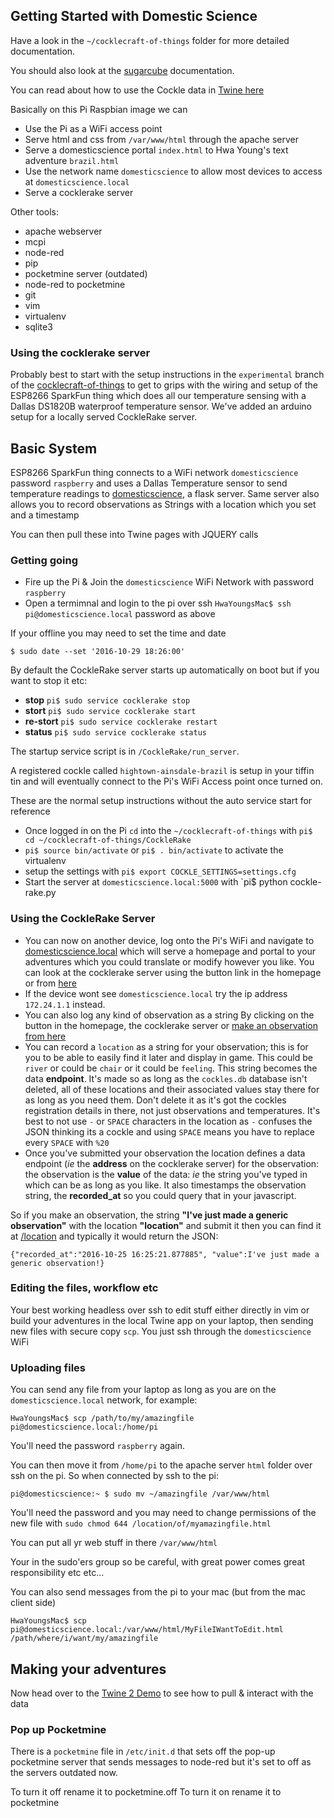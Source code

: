 ## Getting Started with Domestic Science 

Have a look in the `~/cocklecraft-of-things` folder for more detailed  documentation.

You should also look at the [sugarcube](http://www.motoslave.net/sugarcube/) documentation.

You can read about how to use the Cockle data in [Twine here](/TwineDemo.html)

Basically on this Pi Raspbian image we can

 * Use the Pi as a WiFi access point
 * Serve html and css from `/var/www/html` through the apache server
  * Serve a domesticscience portal `index.html` to Hwa Young's text adventure `brazil.html`
 * Use the network name `domesticscience` to allow most devices to access at `domesticscience.local`
 * Serve a cocklerake server

Other tools:

 * apache webserver
 * mcpi
 * node-red
 * pip
 * pocketmine server (outdated)
 * node-red to pocketmine
 * git
 * vim
 * virtualenv
 * sqlite3

### Using the cocklerake server

Probably best to start with the setup instructions in the `experimental` branch of the [cocklecraft-of-things](https://github.com/mcqn/cocklecraft-of-things/tree/experimental) to get to grips with the wiring and setup of the ESP8266 SparkFun thing which does all our temperature sensing with a Dallas DS1820B waterproof temperature sensor. We've added an arduino setup for a locally served CockleRake server.

## Basic System

ESP8266 SparkFun thing connects to a WiFi network `domesticscience` password `raspberry` and uses a Dallas Temperature sensor to send temperature readings to [domesticscience](http://domesicscience.local:5000), a flask server. Same server also allows you to record observations as Strings with a location which you set and a timestamp 

You can then pull these into Twine pages with JQUERY calls

### Getting going

 * Fire up the Pi & Join the `domesticscience` WiFi Network with password `raspberry`
 * Open a termimnal and login to the pi over ssh `HwaYoungsMac$ ssh pi@domesticscience.local` password as above

If your offline you may need to set the time and date

`$ sudo date --set '2016-10-29 18:26:00'`

By default the CockleRake server starts up automatically on boot but if you want to stop it etc:

 * **stop** `pi$ sudo service cocklerake stop`
 * **stort** `pi$ sudo service cocklerake start`
 * **re-stort** `pi$ sudo service cocklerake restart`
 * **status** `pi$ sudo service cocklerake status`

The startup service script is in `/CockleRake/run_server`.

A registered cockle called `hightown-ainsdale-brazil` is setup in your tiffin tin and will eventually connect to the Pi's WiFi Access point once turned on. 

These are the normal setup instructions without the auto service start for reference

 * Once logged in on the Pi `cd` into the `~/cocklecraft-of-things` with  `pi$ cd ~/cocklecraft-of-things/CockleRake`
 * `pi$ source bin/activate` or `pi$ . bin/activate` to activate the virtualenv
 * setup the settings with `pi$ export COCKLE_SETTINGS=settings.cfg`
 * Start the server at `domesticscience.local:5000` with `pi$ python cockle-rake.py

### Using the CockleRake Server

 * You can now on another device, log onto the Pi's WiFi and navigate to [domesticscience.local](http://domesticscience.local) which will serve a homepage and portal to your adventures which you could translate or modify however you like. You can look at the cocklerake server using the button link in the homepage or from [here](http://domesticscience.local:5000)
 * If the device wont see `domesticscience.local` try the ip address `172.24.1.1` instead.
 * You can also log any kind of observation as a string By clicking on the button in the homepage, the cocklerake server or [make an observation from here](http://domesticscience.local:5000/observe)
  * You can record a `location` as a string for your observation; this is for you to be able to easily find it later and display in game. This could be `river` or could be `chair` or it could be `feeling`. This string becomes the data **endpoint**. It's made so as long as the `cockles.db` database isn't deleted, all of these locations and their associated values stay there for as long as you need them. Don't delete it as it's got the cockles registration details in there, not just observations and temperatures. It's best to not use `-` or `SPACE` characters in the location as `-` confuses the JSON thinking its a cockle and using `SPACE` means you have to replace every `SPACE` with `%20`
  * Once you've submitted your observation the location defines a data endpoint (*ie* the **address** on the cocklerake server) for the observation: the observation is the **value** of the data: *ie* the string you've typed in which can be as long as you like. It also timestamps the observation string, the **recorded_at** so you could query that in your javascript.

So if you make an observation, the string **"I've just made a generic observation"** with the location **"location"** and submit it then you can find it at [/location](http://domesticscience.local:5000/location) and typically it would return the JSON:

```
{"recorded_at":"2016-10-25 16:25:21.877885", "value":I've just made a generic observation!}
```

### Editing the files, workflow etc

Your best working headless over ssh to edit stuff either directly in vim or build your adventures in the local Twine app on your laptop, then sending new files with secure copy `scp`. You just ssh through the `domesticscience` WiFi

### Uploading files

You can send any file from your laptop as long as you are on the `domesticscience.local` network, for example:

`HwaYoungsMac$ scp /path/to/my/amazingfile pi@domesticscience.local:/home/pi`

You'll need the password `raspberry` again.

You can then move it from `/home/pi` to the apache server `html` folder over ssh on the pi. So when connected by ssh to the pi:

`pi@domesticscience:~ $ sudo mv ~/amazingfile /var/www/html`

You'll need the password and you may need to change permissions of the new file with `sudo chmod 644 /location/of/myamazingfile.html`

You can put all yr web stuff in there `/var/www/html`

Your in the sudo'ers group so be careful, with great power comes great responsibility etc etc...

You can also send messages from the pi to your mac (but from the mac client side)

`HwaYoungsMac$ scp pi@domesticscience.local:/var/www/html/MyFileIWantToEdit.html /path/where/i/want/my/amazingfile `

## Making your adventures

Now head over to the [Twine 2 Demo](/TwineDemo.html) to see how to pull & interact with the data

### Pop up Pocketmine 

There is a `pocketmine` file in `/etc/init.d` that sets off the pop-up pocketmine server that sends messages to node-red but it's set to off as the servers outdated now.

To turn it off rename it to pocketmine.off
To turn it on rename it to pocketmine
